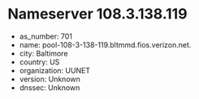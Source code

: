 # Nameserver 108.3.138.119

* as_number: 701
* name: pool-108-3-138-119.bltmmd.fios.verizon.net.
* city: Baltimore
* country: US
* organization: UUNET
* version: Unknown
* dnssec: Unknown
